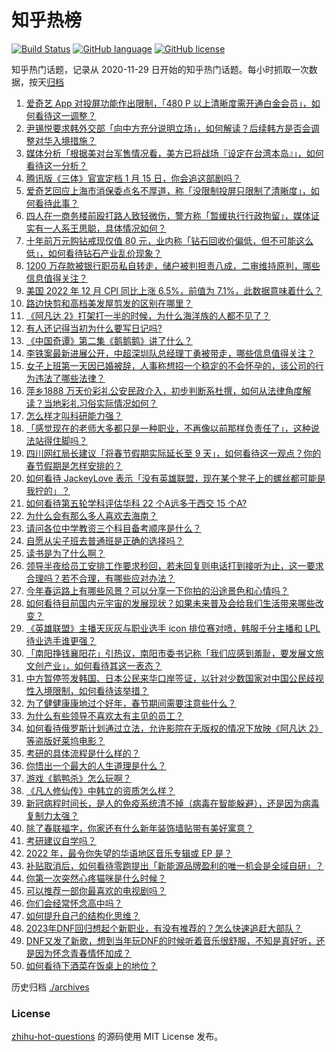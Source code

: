 # 知乎热榜
[![Build Status](https://github.com/ToWeLong/zhihu-hot-questions/workflows/CI/badge.svg)](https://github.com/ToWeLong/zhihu-hot-questions/actions)
[![GitHub language](https://img.shields.io/badge/language-golang-orange.svg)](https://golang.org/)
[![GitHub license](https://img.shields.io/github/license/ToWeLong/zhihu-hot-questions)](https://github.com/ToWeLong/zhihu-hot-questions/blob/main/LICENSE)

知乎热门话题，记录从 2020-11-29 日开始的知乎热门话题。每小时抓取一次数据，按天[归档](./archives)

<!-- BEGIN -->

1. [爱奇艺 App 对投屏功能作出限制，「480 P 以上清晰度需开通白金会员」，如何看待这一调整？](https://www.zhihu.com/question/578253683)
1. [尹锡悦要求韩外交部「向中方充分说明立场」，如何解读？后续韩方是否会调整对华入境措施？](https://www.zhihu.com/question/578273612)
1. [媒体分析「根据美对台军售情况看，美方已将战场『设定在台湾本岛』」，如何看待这一分析？](https://www.zhihu.com/question/578059520)
1. [腾讯版《三体》官宣定档 1 月 15 日，你会追这部剧吗？](https://www.zhihu.com/question/578285527)
1. [爱奇艺回应上海市消保委点名不厚道，称「没限制投屏只限制了清晰度」，如何看待此事？](https://www.zhihu.com/question/578296539)
1. [四人在一商务楼前殴打路人致轻微伤，警方称「暂缓执行行政拘留」，媒体证实有一人系王思聪，具体情况如何？](https://www.zhihu.com/question/578269838)
1. [十年前万元购钻戒现仅值 80 元，业内称「钻石回收价偏低，但不可能这么低」，如何看待钻石产业乱价现象？](https://www.zhihu.com/question/578091253)
1. [1200 万存款被银行职员私自转走，储户被判担责八成，二审维持原判，哪些信息值得关注？](https://www.zhihu.com/question/578057497)
1. [美国 2022 年 12 月 CPI 同比上涨 6.5%，前值为 7.1%，此数据意味着什么？](https://www.zhihu.com/question/578331311)
1. [路边快剪和高档美发屋剪发的区别在哪里？](https://www.zhihu.com/question/575753625)
1. [《阿凡达 2》打架打一半的时候，为什么海洋族的人都不见了？](https://www.zhihu.com/question/572911711)
1. [有人还记得当初为什么要写日记吗?](https://www.zhihu.com/question/577339830)
1. [《中国奇谭》第二集《鹅鹅鹅》讲了什么？](https://www.zhihu.com/question/576117987)
1. [李铁案最新进展公开，中超深圳队总经理丁勇被带走，哪些信息值得关注？](https://www.zhihu.com/question/578058599)
1. [女子上班第一天因已婚被辞，人事称想招一个稳定的不会怀孕的，该公司的行为违法了哪些法律？](https://www.zhihu.com/question/578256414)
1. [萍乡1888 万天价彩礼公安民政介入，初步判断系杜撰，如何从法律角度解读？当地彩礼习俗实际情况如何？](https://www.zhihu.com/question/578304434)
1. [怎么样才叫科研能力强？](https://www.zhihu.com/question/431699092)
1. [「感觉现在的老师大多都只是一种职业，不再像以前那样负责任了」，这种说法站得住脚吗？](https://www.zhihu.com/question/577496386)
1. [四川网红局长建议「将春节假期实际延长至 9 天」，如何看待这一观点？你的春节假期是怎样安排的？](https://www.zhihu.com/question/578255332)
1. [如何看待 JackeyLove 表示「没有英雄联盟，现在某个凳子上的螺丝都可能是我拧的」？](https://www.zhihu.com/question/577498664)
1. [如何看待第五轮学科评估华科 22 个A远多于西交 15 个A?](https://www.zhihu.com/question/577885190)
1. [为什么会有那么多人喜欢去海南？](https://www.zhihu.com/question/462902371)
1. [请问各位中学教资三个科目备考顺序是什么？](https://www.zhihu.com/question/479206225)
1. [自愿从尖子班去普通班是正确的选择吗？](https://www.zhihu.com/question/578323328)
1. [读书是为了什么啊？](https://www.zhihu.com/question/566262966)
1. [领导半夜给员工安排工作要求秒回，若未回复则电话打到接听为止，这一要求合理吗？若不合理，有哪些应对办法？](https://www.zhihu.com/question/572072205)
1. [今年春运路上有哪些风景？可以分享一下你拍的沿途景色和心情吗？](https://www.zhihu.com/question/577145671)
1. [如何看待目前国内元宇宙的发展现状？如果未来普及会给我们生活带来哪些改变？](https://www.zhihu.com/question/577541336)
1. [《英雄联盟》主播天灰灰与职业选手 icon 排位赛对喷，韩服千分主播和 LPL 待业选手谁更强？](https://www.zhihu.com/question/578072456)
1. [「南阳挣钱襄阳花」引热议，南阳市委书记称「我们应感到羞耻，要发展文旅文创产业」，如何看待其这一表态？](https://www.zhihu.com/question/577873287)
1. [中方暂停签发韩国、日本公民来华口岸签证，以针对少数国家对中国公民歧视性入境限制，如何看待该举措？](https://www.zhihu.com/question/578087694)
1. [为了健健康康地过个好年，春节期间需要注意些什么？](https://www.zhihu.com/question/578111639)
1. [为什么有些领导不喜欢太有主见的员工？](https://www.zhihu.com/question/562074341)
1. [如何看待俄罗斯计划通过立法，允许影院在无版权的情况下放映《阿凡达 2》等盗版好莱坞电影？](https://www.zhihu.com/question/578065171)
1. [考研的具体流程是什么样的？](https://www.zhihu.com/question/265779057)
1. [你悟出一个最大的人生道理是什么？](https://www.zhihu.com/question/563871532)
1. [游戏《鹅鸭杀》怎么玩啊？](https://www.zhihu.com/question/576406653)
1. [《凡人修仙传》中韩立的资质怎么样？](https://www.zhihu.com/question/555151318)
1. [新冠病程时间长，是人的免疫系统清不掉（病毒在智能躲避），还是因为病毒复制力太强？](https://www.zhihu.com/question/577998640)
1. [除了春联福字，你家还有什么新年装饰墙贴带有美好寓意？](https://www.zhihu.com/question/572504347)
1. [考研建议自学吗？](https://www.zhihu.com/question/483570748)
1. [2022 年，最令你失望的华语地区音乐专辑或 EP 是？](https://www.zhihu.com/question/577708549)
1. [补贴取消后，如何看待零跑提出「新能源品牌盈利的唯一机会是全域自研」？](https://www.zhihu.com/question/578132089)
1. [你第一次突然心疼猫咪是什么时候？](https://www.zhihu.com/question/447735643)
1. [可以推荐一部你最喜欢的电视剧吗？](https://www.zhihu.com/question/578289756)
1. [你们会经常怀念高中吗？](https://www.zhihu.com/question/578100541)
1. [如何提升自己的结构化思维？](https://www.zhihu.com/question/310079592)
1. [2023年DNF回归想起个新职业，有没有推荐的？怎么快速追赶大部队？](https://www.zhihu.com/question/578266233)
1. [DNF又发了新歌，想到当年玩DNF的时候听着音乐很舒服，不知是真好听，还是因为怀念青春情怀加成？](https://www.zhihu.com/question/578272050)
1. [如何看待下酒菜在饭桌上的地位？](https://www.zhihu.com/question/578281754)

<!-- END -->

历史归档 [./archives](./archives)


### License
[zhihu-hot-questions](https://github.com/towelong/zhihu-hot-questions) 的源码使用 MIT License 发布。